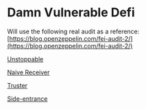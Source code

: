 # Damn Vulnerable Defi

Will use the following real audit as a reference: [https://blog.openzeppelin.com/fei-audit-2/](https://blog.openzeppelin.com/fei-audit-2/)

[Unstoppable](https://www.notion.so/Unstoppable-746290e3351a4c098cb0b68e2c016643)

[Naive Receiver](https://www.notion.so/Naive-Receiver-ab623aa7c7aa4efb887075e3f839c17b)

[Truster](https://www.notion.so/Truster-b8c91128d47a4cfdb4577bd7d826fb2e)

[Side-entrance](https://www.notion.so/Side-entrance-b47efcdef5644642aae20269bf9605e5)
